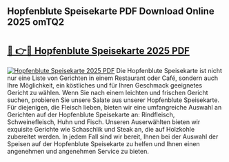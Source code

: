 ## Hopfenblute Speisekarte PDF Download Online 2025 omTQ2

# <h2><a href="http://gcb41y.nevu.top/?p=Hopfenblute+Speisekarte">🔗 👉🔴 Hopfenblute Speisekarte 2025 PDF</a></h2>

[![Hopfenblute Speisekarte 2025 PDF](https://i.imgur.com/dBaPXMq.png)](http://gcb41y.nevu.top/?p=Hopfenblute+Speisekarte)
Die Hopfenblute Speisekarte ist nicht nur eine Liste von Gerichten in einem Restaurant oder Café, sondern auch Ihre Möglichkeit, ein köstliches und für Ihren Geschmack geeignetes Gericht zu wählen. Wenn Sie nach einem leichten und frischen Gericht suchen, probieren Sie unsere Salate aus unserer Hopfenblute Speisekarte. Für diejenigen, die Fleisch lieben, bieten wir eine umfangreiche Auswahl an Gerichten auf der Hopfenblute Speisekarte an: Rindfleisch, Schweinefleisch, Huhn und Fisch. Unseren Auserwählten bieten wir exquisite Gerichte wie Schaschlik und Steak an, die auf Holzkohle zubereitet werden. In jedem Fall sind wir bereit, Ihnen bei der Auswahl der Speisen auf der Hopfenblute Speisekarte zu helfen und Ihnen einen angenehmen und angenehmen Service zu bieten.
